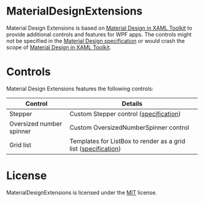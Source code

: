 # MaterialDesignExtensions
Material Design Extensions is based on [Material Design in XAML Toolkit](https://github.com/ButchersBoy/MaterialDesignInXamlToolkit) to provide additional controls and features for WPF apps. The controls might not be specified in the [Material Design specification](https://material.io/guidelines/material-design/introduction.html) or would crash the scope of [Material Design in XAML Toolkit](https://github.com/ButchersBoy/MaterialDesignInXamlToolkit).

# Controls
Material Design Extensions features the following controls:

| Control | Details |
| --- | --- |
| Stepper | Custom Stepper control ([specification](https://material.io/guidelines/components/steppers.html)) |
| Oversized number spinner | Custom OversizedNumberSpinner control |
| Grid list | Templates for ListBox to render as a grid list ([specification](https://material.io/guidelines/components/grid-lists.html)) |

# License
MaterialDesignExtensions is licensed under the [MIT](https://github.com/spiegelp/MaterialDesignExtensions/blob/master/LICENSE) license.
